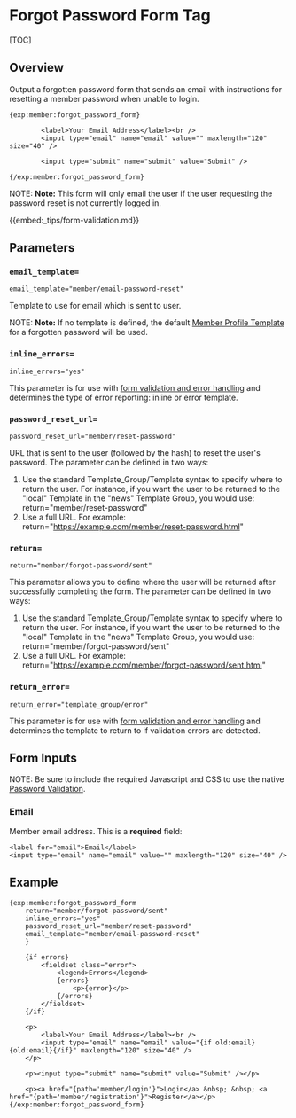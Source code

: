 <!--
    This source file is part of the open source project
    ExpressionEngine User Guide (https://github.com/ExpressionEngine/ExpressionEngine-User-Guide)

    @link      https://expressionengine.com/
    @copyright Copyright (c) 2003-2020, Packet Tide, LLC (https://packettide.com)
    @license   https://expressionengine.com/license Licensed under Apache License, Version 2.0
-->

# Forgot Password Form Tag

[TOC]

## Overview

Output a forgotten password form that sends an email with instructions for resetting a member password when unable to login.

    {exp:member:forgot_password_form}

            <label>Your Email Address</label><br />
            <input type="email" name="email" value="" maxlength="120" size="40" />

			<input type="submit" name="submit" value="Submit" />

    {/exp:member:forgot_password_form}


NOTE: **Note:** This form will only email the user if the user requesting the password reset is not currently logged in.

{{embed:_tips/form-validation.md}}

## Parameters

### `email_template=`

    email_template="member/email-password-reset"

Template to use for email which is sent to user.

NOTE: **Note:** If no template is defined, the default [Member Profile Template](control-panel/template-manager.md#member-profile-templates) for a forgotten password will be used.

### `inline_errors=`

    inline_errors="yes"

This parameter is for use with [form validation and error handling](/templates/form-validation.md) and determines the type of error reporting: inline or error template.

### `password_reset_url=`

    password_reset_url="member/reset-password"

URL that is sent to the user (followed by the hash) to reset the user's password. The parameter can be defined in two ways:

1.  Use the standard Template_Group/Template syntax to specify where to return the user. For instance, if you want the user to be returned to the "local" Template in the "news" Template Group, you would use: return="member/reset-password"
2.  Use a full URL. For example: return="<https://example.com/member/reset-password.html>"

### `return=`

    return="member/forgot-password/sent"

This parameter allows you to define where the user will be returned after successfully completing the form. The parameter can be defined in two ways:

1.  Use the standard Template_Group/Template syntax to specify where to return the user. For instance, if you want the user to be returned to the "local" Template in the "news" Template Group, you would use: return="member/forgot-password/sent"
2.  Use a full URL. For example: return="<https://example.com/member/forgot-password/sent.html>"

### `return_error=`

    return_error="template_group/error"

This parameter is for use with [form validation and error handling](/templates/form-validation.md) and determines the template to return to if validation errors are detected.


## Form Inputs
NOTE: Be sure to include the required Javascript and CSS to use the native [Password Validation](member/password-validation.md).

### Email

Member email address. This is a **required** field:

    <label for="email">Email</label>
    <input type="email" name="email" value="" maxlength="120" size="40" />

## Example

    {exp:member:forgot_password_form
        return="member/forgot-password/sent"
        inline_errors="yes"
        password_reset_url="member/reset-password"
        email_template="member/email-password-reset"
        }

        {if errors}
            <fieldset class="error">
                <legend>Errors</legend>
                {errors}
                    <p>{error}</p>
                {/errors}
            </fieldset>
        {/if}

        <p>
            <label>Your Email Address</label><br />
            <input type="email" name="email" value="{if old:email}{old:email}{/if}" maxlength="120" size="40" />
        </p>

        <p><input type="submit" name="submit" value="Submit" /></p>

        <p><a href="{path='member/login'}">Login</a> &nbsp; &nbsp; <a href="{path='member/registration'}">Register</a></p>
    {/exp:member:forgot_password_form}
